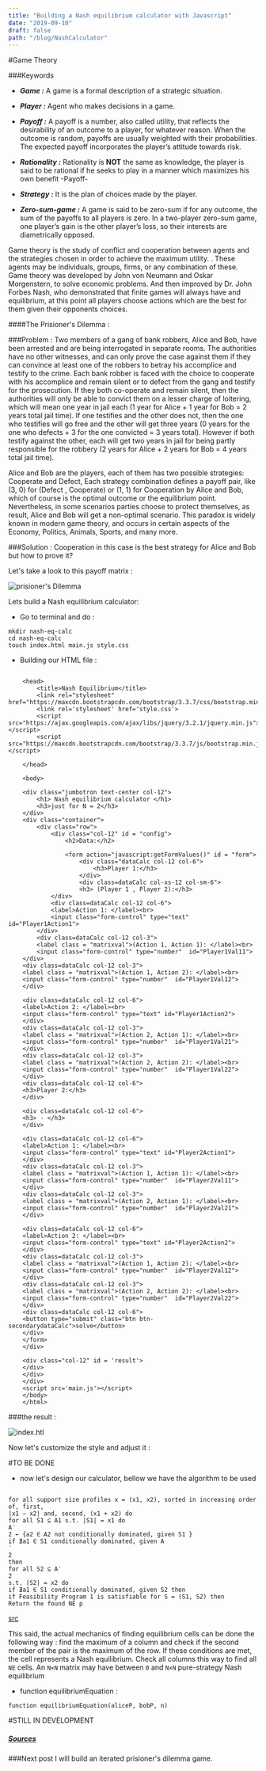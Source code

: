 ```yaml
---
title: "Building a Nash equilibrium calculator with Javascript"
date: "2019-09-10"
draft: false
path: "/blog/NashCalculator"
---
```


#Game Theory

###Keywords

* **_Game :_** A game is a formal description of a strategic situation. 


* **_Player :_** Agent who makes decisions in a game.

* **_Payoff :_** A payoff is a number, also called utility, that reflects the desirability of an outcome to a
           player, for whatever reason. When the outcome is random, payoffs are usually weighted
           with their probabilities. The expected payoff incorporates the player’s attitude towards
           risk.

* **_Rationality :_**  Rationality is **NOT** the same as knowledge, the player is said to be rational if he seeks to play in a manner which maximizes his own benefit -Payoff- 

* **_Strategy :_** It is the plan of choices made by the player. 

* **_Zero-sum-game :_** A game is said to be zero-sum if for any outcome, the sum of the payoffs to all players is
                  zero. In a two-player zero-sum game, one player’s gain is the other player’s loss, so their
                  interests are diametrically opposed. 
                                                 

Game theory is the study of conflict and cooperation between agents and the strategies chosen in order to achieve the maximum utility. . These agents may be 
individuals, groups, firms, or any combination of these. 
Game theory was developed by John von Neumann and Oskar Morgenstern, to solve economic problems.
And then improved by Dr. John Forbes Nash, who demonstrated that finite games will always have and equilibrium, at this point all players choose actions
which are the best for them given their opponents choices.

####The Prisioner's Dilemma : 

###Problem :
 Two members of a gang of bank robbers, Alice and Bob, have been arrested and are being interrogated in separate rooms. The authorities have no other witnesses, and can only prove the case against them if they can convince at least one of the robbers to betray his accomplice and testify to the crime. Each bank robber is faced with the choice to cooperate with his accomplice and remain silent or to defect from the gang and testify for the prosecution. If they both co-operate and remain silent, then the authorities will only be able to convict them on a lesser charge of loitering, which will mean one year in jail each (1 year for Alice + 1 year for Bob = 2 years total jail time). If one testifies and the other does not, then the one who testifies will go free and the other will get three years (0 years for the one who defects + 3 for the one convicted = 3 years total). However if both testify against the other, each will get two years in jail for being partly responsible for the robbery (2 years for Alice + 2 years for Bob = 4 years total jail time).

Alice and Bob are the players, each of them has two possible strategies: Cooperate and Defect, Each strategy combination defines a payoff pair, like (3, 0) for (Defect , Cooperate) or (1, 1) for Cooperation by Alice and Bob, which of course 
is the optimal outcome or the equilibrium point. Nevertheless, in some scenarios parties choose to protect themselves, as result, Alice and Bob will get a non-optimal scenario.
This paradox is widely known in modern game theory, and occurs in certain aspects of the Economy, Politics, Animals, Sports, and many more.       


###Solution :
 Cooperation in this case is the best strategy for Alice and Bob but how to prove it?
 
 Let's take a look to this payoff matrix : 
 
 ![prisioner's Dilemma](https://static-ssl.businessinsider.com/image/5756c8da9105841d008c7255-960/prisoner's-dilemma.png)
 
 Lets build a Nash equilibrium calculator:
 
 * Go to terminal and do :
 ```
mkdir nash-eq-calc 
cd nash-eq-calc 
touch index.html main.js style.css
```
 * Building our HTML file :
 
 ``` <html lang="en">
     
     <head>
         <title>Nash Equilibrium</title>
         <link rel="stylesheet" href="https://maxcdn.bootstrapcdn.com/bootstrap/3.3.7/css/bootstrap.min.css">
         <link rel='stylesheet' href='style.css'>
         <script src="https://ajax.googleapis.com/ajax/libs/jquery/3.2.1/jquery.min.js"></script>
         <script src="https://maxcdn.bootstrapcdn.com/bootstrap/3.3.7/js/bootstrap.min.js"></script>
     
     </head>
     
     <body>
     
     <div class="jumbotron text-center col-12">
         <h1> Nash equilibrium calculator </h1>
         <h3>just for N = 2</h3>
     </div>
     <div class="container">
         <div class="row">
             <div class="col-12" id = "config">
                 <h2>Data:</h2>
     
                 <form action="javascript:getFormValues()" id = "form">
                     <div class="dataCalc col-12 col-6">
                         <h3>Player 1:</h3>
                     </div>
                     <div class=dataCalc col-xs-12 col-sm-6">
                     <h3> (Player 1 , Player 2):</h3>
             </div>
             <div class=dataCalc col-12 col-6">
             <label>Action 1: </label><br>
             <input class="form-control" type="text" id="Player1Action1">
         </div>
         <div class=dataCalc col-12 col-3">
         <label class = "matrixval">(Action 1, Action 1): </label><br>
         <input class="form-control" type="number"  id="Player1Val11">
     </div>
     <div class=dataCalc col-12 col-3">
     <label class = "matrixval">(Action 1, Action 2): </label><br>
     <input class="form-control" type="number"  id="Player1Val12">
     </div>
     
     <div class=dataCalc col-12 col-6">
     <label>Action 2: </label><br>
     <input class="form-control" type="text" id="Player1Action2">
     </div>
     <div class=dataCalc col-12 col-3">
     <label class = "matrixval">(Action 2, Action 1): </label><br>
     <input class="form-control" type="number"  id="Player1Val21">
     </div>
     <div class=dataCalc col-12 col-3">
     <label class = "matrixval">(Action 2, Action 2): </label><br>
     <input class="form-control" type="number"  id="Player1Val22">
     </div>
     <div class=dataCalc col-12 col-6">
     <h3>Player 2:</h3>
     </div>
     
     <div class=dataCalc col-12 col-6">
     <h3> - </h3>
     </div>
     
     <div class=dataCalc col-12 col-6">
     <label>Action 1: </label><br>
     <input class="form-control" type="text" id="Player2Action1">
     </div>
     <div class=dataCalc col-12 col-3">
     <label class = "matrixval">(Action 1, Action 1): </label><br>
     <input class="form-control" type="number"  id="Player2Val11">
     </div>
     <div class=dataCalc col-12 col-3">
     <label class = "matrixval">(Action 2, Action 1): </label><br>
     <input class="form-control" type="number"  id="Player2Val21">
     </div>
     
     <div class=dataCalc col-12 col-6">
     <label>Action 2: </label><br>
     <input class="form-control" type="text" id="Player2Action2">
     </div>
     <div class=dataCalc col-12 col-3">
     <label class = "matrixval">(Action 1, Action 2): </label><br>
     <input class="form-control" type="number"  id="Player2Val12">
     </div>
     <div class=dataCalc col-12 col-3">
     <label class = "matrixval">(Action 2, Action 2): </label><br>
     <input class="form-control" type="number"  id="Player2Val22">
     </div>
     <div class=dataCalc col-12 col-6">
     <button type="submit" class="btn btn-secondarydataCalc">solve</button>
     </div>
     </form>
     </div>
     
     <div class="col-12" id = 'result'>
     </div>
     </div>
     </div>
     <script src='main.js'></script>
     </body>
     </html>  
```

###the result :

![index.htl](htmlFile.png)

Now let's customize the style and adjust it :

#TO BE DONE


* now let's design our calculator, bellow we have the algorithm to be used

```Algorithm 1

for all support size profiles x = (x1, x2), sorted in increasing order of, first,
|x1 − x2| and, second, (x1 + x2) do
for all S1 ⊆ A1 s.t. |S1| = x1 do
A′
2 ← {a2 ∈ A2 not conditionally dominated, given S1 }
if ∄a1 ∈ S1 conditionally dominated, given A
′
2
then
for all S2 ⊆ A′
2
s.t. |S2| = x2 do
if ∄a1 ∈ S1 conditionally dominated, given S2 then
if Feasibility Program 1 is satisfiable for S = (S1, S2) then
Return the found NE p
```
[src](https://www2.cs.duke.edu/courses/fall06/cps296.2/simplesearchnashGEB.pdf)  


This said, the actual mechanics of finding equilibrium cells can be done the following way : find the maximum of a column and check if the second member of the pair is the maximum of the row. If these conditions are met, the cell represents a Nash equilibrium. Check all columns this way to find all `NE` cells. An `N×N` matrix may have between `0` and `N×N` pure-strategy Nash equilibrium



* function equilibriumEquation :

```
function equilibriumEquation(aliceP, bobP, n)

```
#STILL IN DEVELOPMENT





#####                                                   [Sources](http://www.cdam.lse.ac.uk/Reports/Files/cdam-2001-09.pdf)

###Next post I will build an iterated prisioner's dilemma game.
